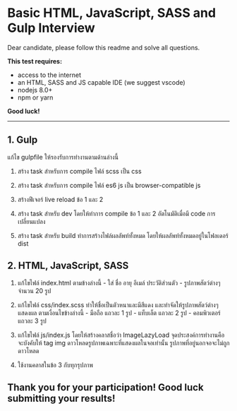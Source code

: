 # Basic HTML, JavaScript, SASS and Gulp Interview

Dear candidate, please follow this readme and solve all questions.

**This test requires:**
- access to the internet
- an HTML, SASS and JS capable IDE (we suggest vscode)
- nodejs 8.0+
- npm or yarn

**Good luck!**

--------

## 1. Gulp

แก้ไข gulpfile ให้รองรับการทำงานตามด้านล่างนี้

1. สร้าง task สำหรับการ compile ไฟล์ scss เป็น css 

2. สร้าง task สำหรับการ compile ไฟล์ es6 js เป็น browser-compatible js

3. สร้างฟีเจอร์ live reload ข้อ 1 และ 2

4. สร้าง task สำหรับ dev โดยให้ทำการ compile ข้อ 1 และ 2 
อัตโนมัติเมื่อมี code การเปลี่ยนแปลง

5. สร้าง task สำหรับ build ทำการสร้างไฟล์ผลลัพท์ทั้งหมด
โดยให้ผลลัพท์ทั้งหมดอยู่ในโฟลเดอร์ dist

## 2. HTML, JavaScript, SASS

1. แก้ไขไฟล์ index.html ตามข้างล่างนี้
\- ใส่ ชื่อ อายุ อีเมล์ ประวัติส่วนตัว
\- รูปภาพสัตว์ต่างๆ จำนวน 20 รูป

2. แก้ไขไฟล์ css/index.scss ทำให้ชื่อเป็นตัวหนาและมีสีแดง
และทำจัดให้รูปภาพสัตว์ต่างๆ แสดงผล ตามเงื่อนไขข้างล่างนี้
\- มือถือ แถวละ 1 รูป
\- แท็บเล็ต แถวละ 2 รูป
\- คอมพิวเตอร์ แถวละ 3 รูป

3. แก้ไขไฟล์ js/index.js โดยให้สร้างคลาสชื่อว่า ImageLazyLoad จุดประสงค์การทำงานคือ จะบังคับให้ tag img ดาวโหลดรูปภาพเฉพาะที่แสดงผลในจอเท่านั้น รูปภาพที่อยู่นอกจอจะไม่ถูกดาวโหลด

4. ใช้งานคลาสในข้อ 3 กับทุกรุปภาพ

## Thank you for your participation! Good luck submitting your results!